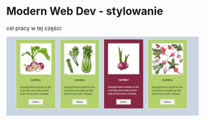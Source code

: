 # Modern Web Dev - stylowanie

cel pracy w tej części:

![alt text](targets/branch-2-target.jpg?raw=true)
